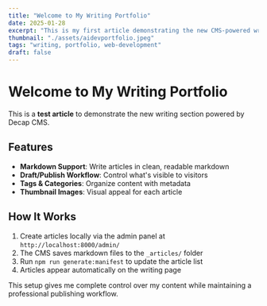 ```yaml
---
title: "Welcome to My Writing Portfolio"
date: 2025-01-28
excerpt: "This is my first article demonstrating the new CMS-powered writing section with Decap CMS."
thumbnail: "./assets/aidevportfolio.jpeg"
tags: "writing, portfolio, web-development"
draft: false
---
```


# Welcome to My Writing Portfolio

This is a **test article** to demonstrate the new writing section powered by Decap CMS. 

## Features

- **Markdown Support**: Write articles in clean, readable markdown
- **Draft/Publish Workflow**: Control what's visible to visitors
- **Tags & Categories**: Organize content with metadata
- **Thumbnail Images**: Visual appeal for each article

## How It Works

1. Create articles locally via the admin panel at `http://localhost:8000/admin/`
2. The CMS saves markdown files to the `_articles/` folder
3. Run `npm run generate:manifest` to update the article list
4. Articles appear automatically on the writing page

This setup gives me complete control over my content while maintaining a professional publishing workflow.
